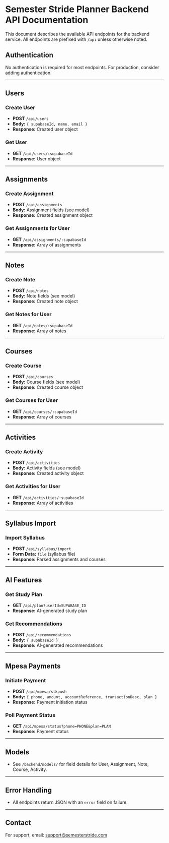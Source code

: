 # Semester Stride Planner Backend API Documentation

This document describes the available API endpoints for the backend service. All endpoints are prefixed with `/api` unless otherwise noted.

## Authentication
No authentication is required for most endpoints. For production, consider adding authentication.

---

## Users

### Create User
- **POST** `/api/users`
- **Body:** `{ supabaseId, name, email }`
- **Response:** Created user object

### Get User
- **GET** `/api/users/:supabaseId`
- **Response:** User object

---

## Assignments

### Create Assignment
- **POST** `/api/assignments`
- **Body:** Assignment fields (see model)
- **Response:** Created assignment object

### Get Assignments for User
- **GET** `/api/assignments/:supabaseId`
- **Response:** Array of assignments

---

## Notes

### Create Note
- **POST** `/api/notes`
- **Body:** Note fields (see model)
- **Response:** Created note object

### Get Notes for User
- **GET** `/api/notes/:supabaseId`
- **Response:** Array of notes

---

## Courses

### Create Course
- **POST** `/api/courses`
- **Body:** Course fields (see model)
- **Response:** Created course object

### Get Courses for User
- **GET** `/api/courses/:supabaseId`
- **Response:** Array of courses

---

## Activities

### Create Activity
- **POST** `/api/activities`
- **Body:** Activity fields (see model)
- **Response:** Created activity object

### Get Activities for User
- **GET** `/api/activities/:supabaseId`
- **Response:** Array of activities

---

## Syllabus Import

### Import Syllabus
- **POST** `/api/syllabus/import`
- **Form Data:** `file` (syllabus file)
- **Response:** Parsed assignments and courses

---

## AI Features

### Get Study Plan
- **GET** `/api/plan?userId=SUPABASE_ID`
- **Response:** AI-generated study plan

### Get Recommendations
- **POST** `/api/recommendations`
- **Body:** `{ supabaseId }`
- **Response:** AI-generated recommendations

---

## Mpesa Payments

### Initiate Payment
- **POST** `/api/mpesa/stkpush`
- **Body:** `{ phone, amount, accountReference, transactionDesc, plan }`
- **Response:** Payment initiation status

### Poll Payment Status
- **GET** `/api/mpesa/status?phone=PHONE&plan=PLAN`
- **Response:** Payment status

---

## Models
- See `/backend/models/` for field details for User, Assignment, Note, Course, Activity.

---

## Error Handling
- All endpoints return JSON with an `error` field on failure.

---

## Contact
For support, email: support@semesterstride.com
